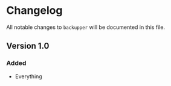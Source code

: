 # Changelog

All notable changes to `backupper` will be documented in this file.

## Version 1.0

### Added
- Everything
